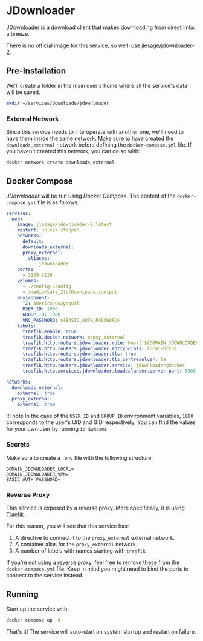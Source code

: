 # JDownloader

[JDownloader](https://jdownloader.org/) is a download client that makes downloading from direct links a breeze.

There is no official image for this service, so we'll use [jlesage/jdownloader-2](https://hub.docker.com/r/jlesage/jdownloader-2).

## Pre-Installation

We'll create a folder in the main user's home where all the service's data will be saved.

```bash
mkdir ~/services/downloads/jdownloader
```

### External Network

Since this service needs to interoperate with another one, we'll need to have them inside the same network. Make sure to have created the `downloads_external` network before defining the `docker-compose.yml` file. If you haven't created this network, you can do so with:

```bash
docker network create downloads_external
```

## Docker Compose

*JDownloader* will be run using *Docker Compose*. The content of the `docker-compose.yml` file is as follows:

```yaml
services:
  web:
    image: jlesage/jdownloader-2:latest
    restart: unless-stopped
    networks:
      default:
      downloads_external:
      proxy_external:
        aliases:
          - jdownloader
    ports:
      - 3129:3129
    volumes:
      - ./config:/config
      - /media/sata_2tb/Downloads:/output
    environment:
      TZ: America/Guayaquil
      USER_ID: 1000
      GROUP_ID: 1000
      VNC_PASSWORD: ${BASIC_AUTH_PASSWORD}
    labels:
      traefik.enable: true
      traefik.docker.network: proxy_external
      traefik.http.routers.jdownloader.rule: Host(`${DOMAIN_JDOWNLOADER_LOCAL}`) || Host(`${DOMAIN_JDOWNLOADER_VPN}`)
      traefik.http.routers.jdownloader.entrypoints: local-https
      traefik.http.routers.jdownloader.tls: true
      traefik.http.routers.jdownloader.tls.certresolver: le
      traefik.http.routers.jdownloader.service: jdownloader@docker
      traefik.http.services.jdownloader.loadbalancer.server.port: 5800

networks:
  downloads_external:
    external: true
  proxy_external:
    external: true
```

!!! note
    In the case of the `USER_ID` and `GROUP_ID` environment variables, `1000` corresponds to the user's UID and GID respectively. You can find the values for your own user by running `id $whoami`.

### Secrets

Make sure to create a `.env` file with the following structure:

```text
DOMAIN_JDOWNLOADER_LOCAL=
DOMAIN_JDOWNLOADER_VPN=
BASIC_AUTH_PASSWORD=
```

### Reverse Proxy

This service is exposed by a reverse proxy. More specifically, it is using [Traefik](../networking/traefik.md).

For this reason, you will see that this service has:

1. A directive to connect it to the `proxy_external` external network.
2. A container alias for the `proxy_external` network.
3. A number of labels with names starting with `traefik`.

If you're not using a reverse proxy, feel free to remove these from the `docker-compose.yml` file.
Keep in mind you might need to bind the ports to connect to the service instead.

## Running

Start up the service with:

```bash
docker compose up -d
```

That's it! The service will auto-start on system startup and restart on failure.
